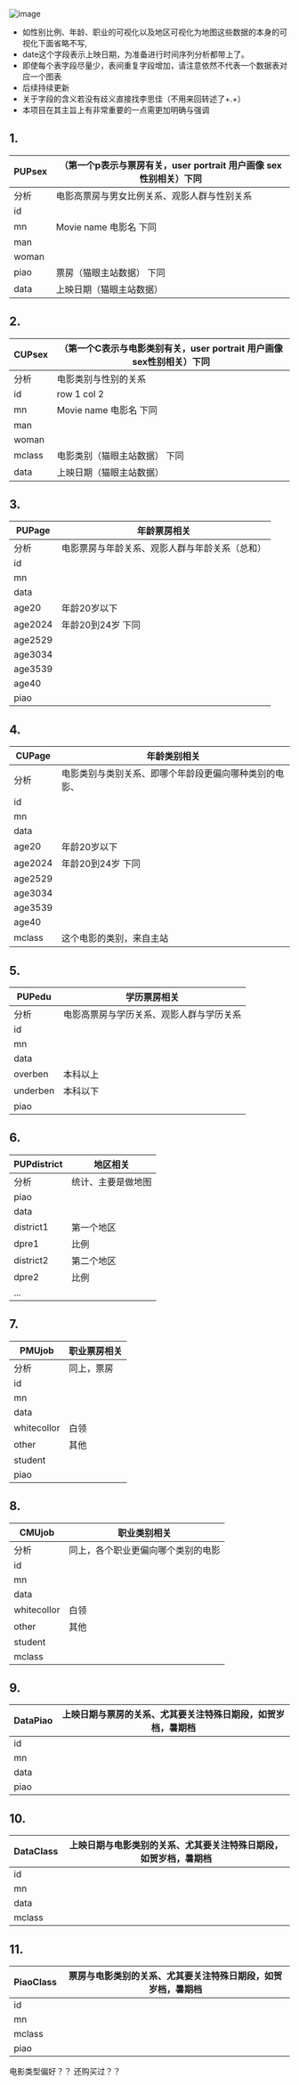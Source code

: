 ![image](blob:/null/09d355a3-a309-4870-ad43-9c638b8848b5)
- 如性别比例、年龄、职业的可视化以及地区可视化为地图这些数据的本身的可视化下面省略不写,
- date这个字段表示上映日期，为准备进行时间序列分析都带上了。
- 即使每个表字段尽量少，表间重复字段增加，请注意依然不代表一个数据表对应一个图表
- 后续持续更新
- 关于字段的含义若没有歧义直接找李思佳（不用来回转述了+.+）
- 本项目在其主旨上有非常重要的一点需更加明确与强调

## 1.
PUPsex | （第一个p表示与票房有关，user portrait 用户画像 sex性别相关）下同
---|---
分析|电影高票房与男女比例关系、观影人群与性别关系
id | 
mn | Movie name 电影名 下同
man|
woman |
piao|票房（猫眼主站数据） 下同
data|上映日期（猫眼主站数据）

## 2.
CUPsex | （第一个C表示与电影类别有关，user portrait 用户画像 sex性别相关）下同
---|---
分析|电影类别与性别的关系
id | row 1 col 2
mn | Movie name 电影名 下同
man|
woman |
mclass|电影类别（猫眼主站数据） 下同
data|上映日期（猫眼主站数据）


## 3.
PUPage|年龄票房相关
---|---
分析|电影票房与年龄关系、观影人群与年龄关系（总和）
id|
mn|
data|
age20|年龄20岁以下
age2024|年龄20到24岁 下同
age2529|
age3034|
age3539|
age40|
piao|


## 4.
CUPage|年龄类别相关
---|---
分析|电影类别与类别关系、即哪个年龄段更偏向哪种类别的电影、
id|
mn|
data|
age20|年龄20岁以下
age2024|年龄20到24岁 下同
age2529|
age3034|
age3539|
age40|
mclass|这个电影的类别，来自主站


## 5.
PUPedu|学历票房相关
---|---
分析|电影高票房与学历关系、观影人群与学历关系
id|
mn|
data|
overben| 本科以上
underben|本科以下
piao|



## 6.
PUPdistrict|地区相关
---|---
分析|统计、主要是做地图
piao|
data|
district1|第一个地区
dpre1|比例
district2|第二个地区
dpre2|比例
...|


## 7.
PMUjob|职业票房相关
---|---
分析| 同上，票房
id|
mn|
data|
whitecollor| 白领
other| 其他
student | 
piao|

## 8.
CMUjob|职业类别相关
---|---
分析| 同上，各个职业更偏向哪个类别的电影
id|
mn|
data|
whitecollor| 白领
other| 其他
student | 
mclass|


## 9.
DataPiao|上映日期与票房的关系、尤其要关注特殊日期段，如贺岁档，暑期档
---|---
id|
mn|
data|
piao|

## 10.
DataClass|上映日期与电影类别的关系、尤其要关注特殊日期段，如贺岁档，暑期档
---|---
id|
mn|
data|
mclass|


## 11.
PiaoClass|票房与电影类别的关系、尤其要关注特殊日期段，如贺岁档，暑期档
---|---
id|
mn|
mclass|
piao|



电影类型偏好？？
还购买过？？


